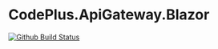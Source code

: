 # CodePlus.ApiGateway.Blazor

[![Github Build Status](https://github.com/CacoCode/CodePlus.ApiGateway.Blazor/workflows/dotnetmaster/badge.svg?branch=master)](https://github.com/CacoCode/CodePlus.ApiGateway.Blazor/actions?query=workflow%3Amaster+branch%3Amaster)
